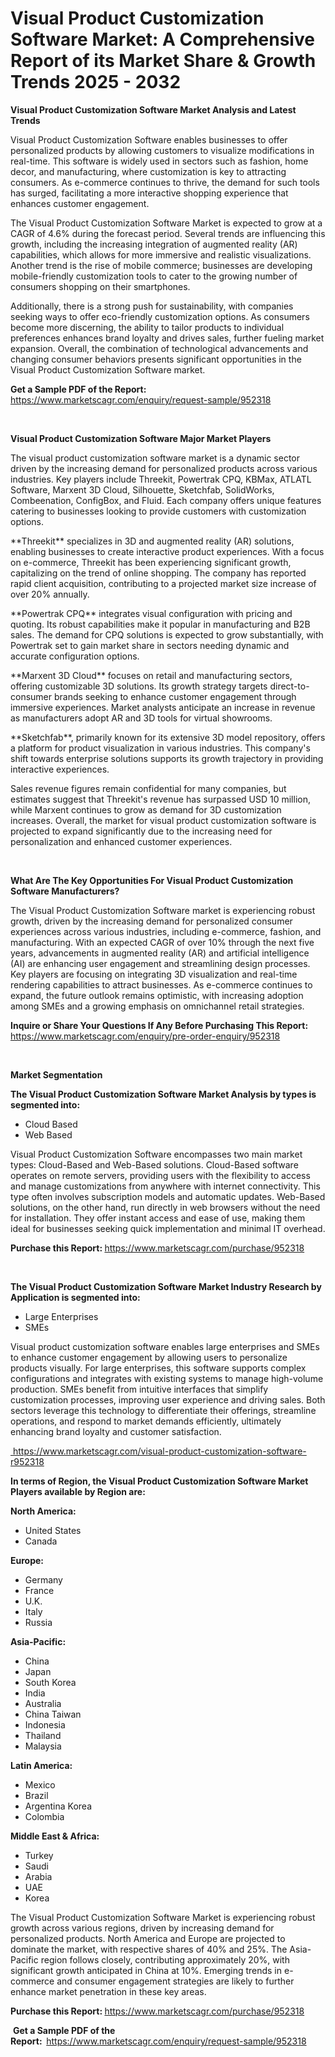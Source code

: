 <p><h1>Visual Product Customization Software Market: A Comprehensive Report of its Market Share & Growth Trends 2025 - 2032</h1></p><p><strong>Visual Product Customization Software Market Analysis and Latest Trends</strong></p>
<p><p>Visual Product Customization Software enables businesses to offer personalized products by allowing customers to visualize modifications in real-time. This software is widely used in sectors such as fashion, home decor, and manufacturing, where customization is key to attracting consumers. As e-commerce continues to thrive, the demand for such tools has surged, facilitating a more interactive shopping experience that enhances customer engagement.</p><p>The Visual Product Customization Software Market is expected to grow at a CAGR of 4.6% during the forecast period. Several trends are influencing this growth, including the increasing integration of augmented reality (AR) capabilities, which allows for more immersive and realistic visualizations. Another trend is the rise of mobile commerce; businesses are developing mobile-friendly customization tools to cater to the growing number of consumers shopping on their smartphones.</p><p>Additionally, there is a strong push for sustainability, with companies seeking ways to offer eco-friendly customization options. As consumers become more discerning, the ability to tailor products to individual preferences enhances brand loyalty and drives sales, further fueling market expansion. Overall, the combination of technological advancements and changing consumer behaviors presents significant opportunities in the Visual Product Customization Software market.</p></p>
<p><strong>Get a Sample PDF of the Report:&nbsp;</strong> <a href="https://www.marketscagr.com/enquiry/request-sample/952318?utm_campaign=3253&utm_medium=2&utm_source=Github&utm_content=ia&utm_term=17042025&utm_id=visual-product-customization-software">https://www.marketscagr.com/enquiry/request-sample/952318</a></p>
<p>&nbsp;</p>
<p><strong>Visual Product Customization Software Major Market Players</strong></p>
<p><p>The visual product customization software market is a dynamic sector driven by the increasing demand for personalized products across various industries. Key players include Threekit, Powertrak CPQ, KBMax, ATLATL Software, Marxent 3D Cloud, Silhouette, Sketchfab, SolidWorks, Combeenation, ConfigBox, and Fluid. Each company offers unique features catering to businesses looking to provide customers with customization options.</p><p>**Threekit** specializes in 3D and augmented reality (AR) solutions, enabling businesses to create interactive product experiences. With a focus on e-commerce, Threekit has been experiencing significant growth, capitalizing on the trend of online shopping. The company has reported rapid client acquisition, contributing to a projected market size increase of over 20% annually.</p><p>**Powertrak CPQ** integrates visual configuration with pricing and quoting. Its robust capabilities make it popular in manufacturing and B2B sales. The demand for CPQ solutions is expected to grow substantially, with Powertrak set to gain market share in sectors needing dynamic and accurate configuration options.</p><p>**Marxent 3D Cloud** focuses on retail and manufacturing sectors, offering customizable 3D solutions. Its growth strategy targets direct-to-consumer brands seeking to enhance customer engagement through immersive experiences. Market analysts anticipate an increase in revenue as manufacturers adopt AR and 3D tools for virtual showrooms.</p><p>**Sketchfab**, primarily known for its extensive 3D model repository, offers a platform for product visualization in various industries. This company's shift towards enterprise solutions supports its growth trajectory in providing interactive experiences.</p><p>Sales revenue figures remain confidential for many companies, but estimates suggest that Threekit's revenue has surpassed USD 10 million, while Marxent continues to grow as demand for 3D customization increases. Overall, the market for visual product customization software is projected to expand significantly due to the increasing need for personalization and enhanced customer experiences.</p></p>
<p>&nbsp;</p>
<p><strong>What Are The Key Opportunities For Visual Product Customization Software Manufacturers?</strong></p>
<p><p>The Visual Product Customization Software market is experiencing robust growth, driven by the increasing demand for personalized consumer experiences across various industries, including e-commerce, fashion, and manufacturing. With an expected CAGR of over 10% through the next five years, advancements in augmented reality (AR) and artificial intelligence (AI) are enhancing user engagement and streamlining design processes. Key players are focusing on integrating 3D visualization and real-time rendering capabilities to attract businesses. As e-commerce continues to expand, the future outlook remains optimistic, with increasing adoption among SMEs and a growing emphasis on omnichannel retail strategies.</p></p>
<p><strong>Inquire or Share Your Questions If Any Before Purchasing This Report:</strong> <a href="https://www.marketscagr.com/enquiry/pre-order-enquiry/952318?utm_campaign=3253&utm_medium=2&utm_source=Github&utm_content=ia&utm_term=17042025&utm_id=visual-product-customization-software">https://www.marketscagr.com/enquiry/pre-order-enquiry/952318</a></p>
<p>&nbsp;</p>
<p><strong>Market Segmentation</strong></p>
<p><strong>The Visual Product Customization Software Market Analysis by types is segmented into:</strong></p>
<p><ul><li>Cloud Based</li><li>Web Based</li></ul></p>
<p><p>Visual Product Customization Software encompasses two main market types: Cloud-Based and Web-Based solutions. Cloud-Based software operates on remote servers, providing users with the flexibility to access and manage customizations from anywhere with internet connectivity. This type often involves subscription models and automatic updates. Web-Based solutions, on the other hand, run directly in web browsers without the need for installation. They offer instant access and ease of use, making them ideal for businesses seeking quick implementation and minimal IT overhead.</p></p>
<p><strong>Purchase this Report:&nbsp;</strong><a href="https://www.marketscagr.com/purchase/952318?utm_campaign=3253&utm_medium=2&utm_source=Github&utm_content=ia&utm_term=17042025&utm_id=visual-product-customization-software">https://www.marketscagr.com/purchase/952318</a></p>
<p>&nbsp;</p>
<p><strong>The Visual Product Customization Software Market Industry Research by Application is segmented into:</strong></p>
<p><ul><li>Large Enterprises</li><li>SMEs</li></ul></p>
<p><p>Visual product customization software enables large enterprises and SMEs to enhance customer engagement by allowing users to personalize products visually. For large enterprises, this software supports complex configurations and integrates with existing systems to manage high-volume production. SMEs benefit from intuitive interfaces that simplify customization processes, improving user experience and driving sales. Both sectors leverage this technology to differentiate their offerings, streamline operations, and respond to market demands efficiently, ultimately enhancing brand loyalty and customer satisfaction.</p></p>
<p><a href="https://www.marketscagr.com/visual-product-customization-software-r952318?utm_campaign=3253&utm_medium=2&utm_source=Github&utm_content=ia&utm_term=17042025&utm_id=visual-product-customization-software">&nbsp;https://www.marketscagr.com/visual-product-customization-software-r952318</a></p>
<p><strong>In terms of Region, the Visual Product Customization Software Market Players available by Region are:</strong></p>
<p>
    <p> <strong> North America: </strong>
        <ul>
            <li>United States</li>
            <li>Canada</li>
        </ul>
        </p> 
    <p> <strong> Europe: </strong>
        <ul>
            <li>Germany</li>
            <li>France</li>
            <li>U.K.</li>
            <li>Italy</li>
            <li>Russia</li>
        </ul>
        </p> 
    <p> <strong> Asia-Pacific: </strong>
        <ul>
            <li>China</li>
            <li>Japan</li>
            <li>South Korea</li>
            <li>India</li>
            <li>Australia</li>
            <li>China Taiwan</li>
            <li>Indonesia</li>
            <li>Thailand</li>
            <li>Malaysia</li>
        </ul>
        </p> 
    <p> <strong> Latin America: </strong>
        <ul>
            <li>Mexico</li>
            <li>Brazil</li>
            <li>Argentina Korea</li>
            <li>Colombia</li>
        </ul>
        </p> 
    <p> <strong> Middle East & Africa: </strong>
        <ul>
            <li>Turkey</li>
            <li>Saudi</li>
            <li>Arabia</li>
            <li>UAE</li>
            <li>Korea</li>
        </ul>
    </p>
    </p>
<p><p>The Visual Product Customization Software Market is experiencing robust growth across various regions, driven by increasing demand for personalized products. North America and Europe are projected to dominate the market, with respective shares of 40% and 25%. The Asia-Pacific region follows closely, contributing approximately 20%, with significant growth anticipated in China at 10%. Emerging trends in e-commerce and consumer engagement strategies are likely to further enhance market penetration in these key areas.</p></p>
<p><strong>Purchase this Report: </strong><a href="https://www.marketscagr.com/purchase/952318?utm_campaign=3253&utm_medium=2&utm_source=Github&utm_content=ia&utm_term=17042025&utm_id=visual-product-customization-software">https://www.marketscagr.com/purchase/952318</a></p>
<p>&nbsp;<strong>Get a Sample PDF of the Report:&nbsp;&nbsp;</strong><a href="https://www.marketscagr.com/enquiry/request-sample/952318?utm_campaign=3253&utm_medium=2&utm_source=Github&utm_content=ia&utm_term=17042025&utm_id=visual-product-customization-software">https://www.marketscagr.com/enquiry/request-sample/952318</a></p>
<p><strong></strong></p>
<p><p></p><p></p><p></p></p>